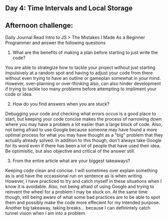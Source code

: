 ## Day 4: Time Intervals and Local Storage

## Afternoon challenge:

Daily Journal
Read Intro to JS > The Mistakes I Made As a Beginner Programmer and answer the following questions

1. What are the benefits of making a plan before starting to just write the code?

You are able to strategize how to tackle your project without just starting impulsively at a random spot and having to adjust your code from there without even trying to have an outline or gameplan somewhat in your mind. However, over-planning or over-thinking also, can also hinder development if trying to tackle too many problems before attempting to impliment your code or idea.

2. How do you find answers when you are stuck?

Debugging your code and checking what errors occus is a good place to start, but keeping your code concise makes the process of narrowing down where you may have a problem a lot easier than a large block of code. Also, not being afraid to use Google because someone may have found a more optimal process for what you may have thought as a "big" problem that they actually already solved. In addition to this though, don't always take Google for its word even if there has been a lot of people that have used their idea. Be optimisitic, but also objective and critical of the answer still.


3. From the entire article what are your biggest takeaways?

Keeping code clean and concise. I will sometimes over explain something as is and have the occassional run on sentence as is when writing. However, I have practiced to try and catch myself in these situations when I know it is avoidable. Also, not being afraid of using Google and trying to reinvent the wheel for a problem I may be stuck on. At the same time though, still being aware of what some bad practices are to be able to spot them and possibly make the code more effecient for my intended purpose. Another big takeaway, taking breaks... because I can definintely catch tunnel vision when I am into a problem.